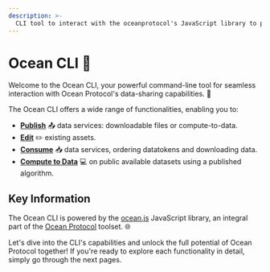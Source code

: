 ```yaml
---
description: >-
  CLI tool to interact with the oceanprotocol's JavaScript library to privately & securely publish, consume and run compute on data.
---
```


# Ocean CLI 🌊

Welcome to the Ocean CLI, your powerful command-line tool for seamless interaction with Ocean Protocol's data-sharing capabilities. 🚀

The Ocean CLI offers a wide range of functionalities, enabling you to:

- [**Publish**](./publish.md) 📤 data services: downloadable files or compute-to-data.
- [**Edit**](./edit.md) ✏️ existing assets.
- [**Consume**](./consume.md) 📥  data services, ordering datatokens and downloading data.
- [**Compute to Data**](./run-c2d.md) 💻 on public available datasets using a published algorithm.

## Key Information

The Ocean CLI is powered by the [ocean.js](../ocean.js/README.md) JavaScript library, an integral part of the [Ocean Protocol](https://oceanprotocol.com) toolset. 🌐

Let's dive into the CLI's capabilities and unlock the full potential of Ocean Protocol together! If you're ready to explore each functionality in detail, simply go through the next pages.

